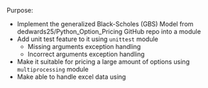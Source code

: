 Purpose: 
+ Implement the generalized Black-Scholes (GBS) Model from dedwards25/Python_Option_Pricing GitHub repo into a module
+ Add unit test feature to it using `unittest` module
  + Missing arguments exception handling
  + Incorrect arguments exception handling
+ Make it suitable for pricing a large amount of options using `multiprocessing` module
+ Make able to handle excel data using 

